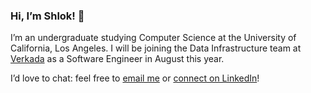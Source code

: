 ### Hi, I’m Shlok! 👋

I’m an undergraduate studying Computer Science at the University of California, Los Angeles. I will be joining the Data Infrastructure team at [Verkada](https://www.verkada.com/) as a Software Engineer in August this year.

I’d love to chat: feel free to [email me](mailto:shlokj@ucla.edu) or [connect on LinkedIn](https://www.linkedin.com/in/shlokj/)!
